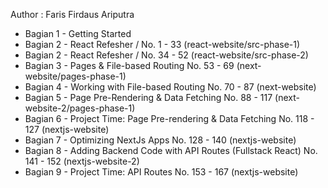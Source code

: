 Author : Faris Firdaus Ariputra

- Bagian 1 - Getting Started
- Bagian 2 - React Refesher / No. 1 - 33 (react-website/src-phase-1)
- Bagian 2 - React Refesher / No. 34 - 52 (react-website/src-phase-2)
- Bagian 3 - Pages & File-based Routing No. 53 - 69 (next-website/pages-phase-1)
- Bagian 4 - Working with File-based Routing No. 70 - 87 (next-website)
- Bagian 5 - Page Pre-Rendering & Data Fetching No. 88 - 117 (next-website-2/pages-phase-1)
- Bagian 6 - Project Time: Page Pre-rendering & Data Fetching No. 118 - 127 (nextjs-website)
- Bagian 7 - Optimizing NextJs Apps No. 128 - 140 (nextjs-website)
- Bagian 8 - Adding Backend Code with API Routes (Fullstack React) No. 141 - 152 (nextjs-website-2)
- Bagian 9 - Project Time: API Routes No. 153 - 167 (nextjs-website)
